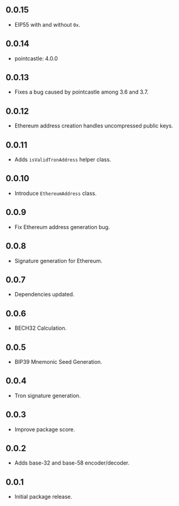 ## 0.0.15

- EIP55 with and without `0x`. 

## 0.0.14

- pointcastle: 4.0.0

## 0.0.13

* Fixes a bug caused by pointcastle among 3.6 and 3.7.

## 0.0.12

* Ethereum address creation handles uncompressed public keys.

## 0.0.11

* Adds `isValidTronAddress` helper class.

## 0.0.10

* Introduce `EthereumAddress` class.

## 0.0.9

* Fix Ethereum address generation bug.

## 0.0.8

* Signature generation for Ethereum.

## 0.0.7

* Dependencies updated.

## 0.0.6

* BECH32 Calculation.

## 0.0.5

* BIP39 Mnemonic Seed Generation.

## 0.0.4

* Tron signature generation.

## 0.0.3

* Improve package score.

## 0.0.2

* Adds base-32 and base-58 encoder/decoder.

## 0.0.1

* Initial package release.
